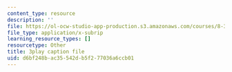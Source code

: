 ```yaml
---
content_type: resource
description: ''
file: https://ol-ocw-studio-app-production.s3.amazonaws.com/courses/8-333-statistical-mechanics-i-statistical-mechanics-of-particles-fall-2013/d6bf248bac35542db5f277036a6ccb01_t7pTpwMjQ5I.vtt
file_type: application/x-subrip
learning_resource_types: []
resourcetype: Other
title: 3play caption file
uid: d6bf248b-ac35-542d-b5f2-77036a6ccb01
---
```

